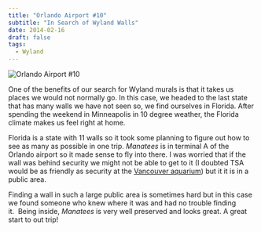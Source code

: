 ```yaml
---
title: "Orlando Airport #10"
subtitle: "In Search of Wyland Walls"
date: 2014-02-16
draft: false
tags:
  - Wyland
---
```


![Orlando Airport #10](../images/10-orlando.jpg)


One of the benefits of our search for Wyland murals is that it takes us places we would not normally go. In this case, we headed to the last state that has many walls we have not seen so, we find ourselves in Florida. After spending the weekend in Minneapolis in 10 degree weather, the Florida climate makes us feel right at home.

Florida is a state with 11 walls so it took some planning to figure out how to see as many as possible in one trip. _Manatees_ is in terminal A of the Orlando airport so it made sense to fly into there. I was worried that if the wall was behind security we might not be able to get to it (I doubted TSA would be as friendly as security at the [Vancouver aquarium](https://wylandwalls.com/2012/02/22/vancouver-aquarium-55/)) but it it is in a public area.

Finding a wall in such a large public area is sometimes hard but in this case we found someone who knew where it was and had no trouble finding it.  Being inside, _Manatees_ is very well preserved and looks great. A great start to out trip!
